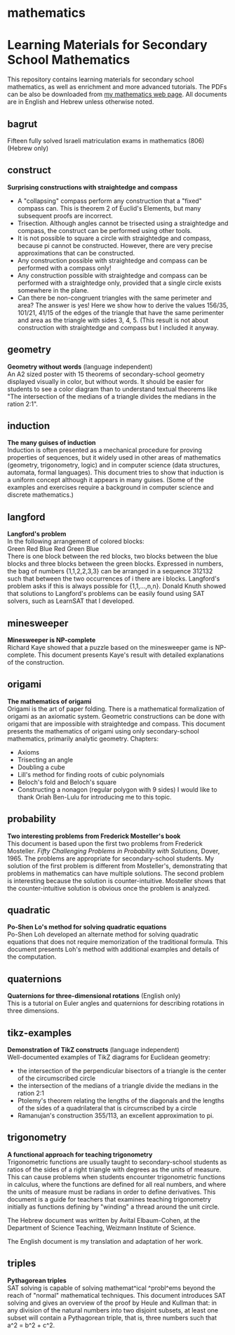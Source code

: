 # mathematics
Learning Materials for Secondary School Mathematics
===================================================

This repository contains learning materials for secondary school mathematics, as well as enrichment and more advanced tutorials. The PDFs can be also be downloaded from [my mathematics web page](https://www.weizmann.ac.il/sci-tea/benari/mathematics). All documents are in English and Hebrew unless otherwise noted.

bagrut
------
Fifteen fully solved Israeli matriculation exams in mathematics (806) (Hebrew only)

construct
---------
**Surprising constructions with straightedge and compass**
* A "collapsing" compass perform any construction that a "fixed" compass can. This is theorem 2 of Euclid's Elements, but many subsequent proofs are incorrect.
* Trisection. Although angles cannot be trisected using a straightedge and  compass, the construct can be performed using other tools.
* It is not possible to square a circle with straightedge and compass, because pi cannot be constructed. However, there are very precise approximations that can be constructed.
* Any construction possible with straightedge and compass can be performed with a compass only!
* Any construction possible with straightedge and compass can be performed with a straightedge only, provided that a single circle exists somewhere in the plane.
* Can there be non-congruent triangles with the same perimeter and area? The answer is yes! Here we show how to derive the values 156/35, 101/21, 41/15 of the edges of the triangle that have the same perimenter and area as the triangle with sides 3, 4, 5. (This result is not about construction with straightedge and compass but I included it anyway.

geometry
--------
**Geometry without words** (language independent)  
An A2 sized poster with 15 theorems of secondary-school geometry displayed visually in color, but without words. It should be easier for students to see a color diagram than to understand textual theorems like "The intersection of the medians of a triangle divides the medians in the ration 2:1".

induction
---------
**The many guises of induction**  
Induction is often presented as a mechanical procedure for proving properties of sequences, but it widely used in other areas of mathematics (geometry, trigonometry, logic) and in computer science (data structures, automata, formal languages). This document tries to show that induction is a uniform concept although it appears in many guises. (Some of the examples and exercises require a background in computer science and discrete mathematics.)

langford
--------
**Langford's problem**  
In the following arrangement of colored blocks:  
  Green Red Blue Red Green Blue  
There is one block between the red blocks, two blocks between the blue blocks and three blocks between the green blocks. Expressed in numbers, the bag of numbers {1,1,2,2,3,3} can be arranged in a sequence 312132 such that between the two occurrences of i there are i blocks. Langford's problem asks if this is always possible for {1,1,...,n,n}. Donald Knuth showed that solutions to Langford's problems can be easily found using SAT solvers, such as LearnSAT that I developed.

minesweeper
-----------
**Minesweeper is NP-complete**  
Richard Kaye showed that a puzzle based on the minesweeper game is NP-complete. This document presents Kaye's result with detailed explanations of the construction.

origami
-------
**The mathematics of origami**  
Origami is the art of paper folding. There is a mathematical formalization of origami as an axiomatic system. Geometric constructions can be done with origami that are impossible with straightedge and compass. This document presents the mathematics of origami using only secondary-school mathematics, primarily analytic geometry. Chapters:
* Axioms
* Trisecting an angle
* Doubling a cube
* Lill's method for finding roots of cubic polynomials
* Beloch's fold and Beloch's square
* Constructing a nonagon (regular polygon with 9 sides)
I would like to thank Oriah Ben-Lulu for introducing me to this topic.

probability
-----------
**Two interesting problems from Frederick Mosteller's book**  
This document is based upon the first two problems from Frederick Mosteller. _Fifty Challenging Problems in Probability with Solutions_, Dover, 1965. The problems are appropriate for secondary-school students. My solution of the first problem is different from Mosteller's, demonstrating that problems in mathematics can have multiple solutions. The second problem is interesting because the solution is counter-intuitive. Mosteller shows that the counter-intuitive solution is obvious once the problem is analyzed.

quadratic
---------
**Po-Shen Lo's method for solving quadratic equations**  
Po-Shen Loh developed an alternate method for solving quadratic equations that does not require memorization of the traditional formula. This document presents Loh's method with additional examples and details of the computation.

quaternions
-----------
**Quaternions for three-dimensional rotations** (English only)  
This is a tutorial on Euler angles and quaternions for describing rotations in three dimensions.

tikz-examples
-------------
**Demonstration of TikZ constructs** (language independent)  
Well-documented examples of TikZ diagrams for Euclidean geometry:  
* the intersection of the perpendicular bisectors of a triangle is the center of the circumscribed circle
* the intersection of the medians of a triangle divide the medians in the ration 2:1
* Ptolemy's theorem relating the lengths of the diagonals and the lengths of the sides of a quadrilateral that is circumscribed by a circle
* Ramanujan's construction 355/113, an excellent approximation to pi.
  
trigonometry
------------
**A functional approach for teaching trigonometry**  
Trigonometric functions are usually taught to secondary-school students as ratios of the sides of a right triangle with degrees as the units of measure. This can cause problems when students encounter trigonometric functions in calculus, where the functions are defined for all real numbers, and where the units of measure must be radians in order to define derivatives. This document is a guide for teachers that examines teaching trigonometry initially as functions defining by "winding" a thread around the unit circle.

The Hebrew document was written by Avital Elbaum-Cohen, at the Department of Science Teaching, Weizmann Institute of Science.

The English document is my translation and adaptation of her work.

triples
-------
**Pythagorean triples**  
SAT solving is capable of solving mathemat^ical ^probl^ems beyond the reach of "normal" mathematical techniques. This document introduces SAT solving and gives an overview of the proof by Heule and Kullman that: in any division of the natural numbers into two disjoint subsets, at least one subset will contain a Pythagorean triple, that is, three numbers such that a^2 = b^2 + c^2.

